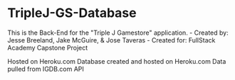 # TripleJ-GS-Database

This is the Back-End for the "Triple J Gamestore" application.
    - Created by: Jesse Breeland, Jake McGuire, & Jose Taveras
    - Created for: FullStack Academy Capstone Project

Hosted on Heroku.com
Database created and hosted on Heroku.com
Data pulled from IGDB.com API